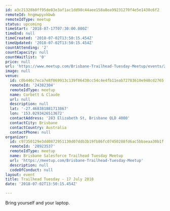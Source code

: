 ```yaml
---
id: a3c21328b8ff95de03e3af1ac1dd98c44aee158a8ea99231270f4e5e1438c6f2
remoteId: hngmwpyxkbwb
remoteIdType: meetup
status: upcoming
timeStart: '2018-07-17T07:30:00.000Z'
timeEnd: null
timeCreated: '2018-07-02T13:50:15.454Z'
timeUpdated: '2018-07-02T13:50:15.454Z'
countAttending: '2'
countCapacity: null
countWaitlist: '0'
price: null
url: 'https://www.meetup.com/Brisbane-Trailhead-Tuesday-Meetup/events/252185061/'
image: null
venue:
  id: c0b446c7eca7e8f069913c139f06438cc54c4e4fb11eab72783610e948cd2765
  remoteId: '24382304'
  remoteIdType: meetup
  name: Corbett & Claude
  url: null
  description: null
  lat: '-27.468381881713867'
  lon: '153.0293426513672'
  contactAddress: '283 Elizabeth St, Brisbane QLD 4000'
  contactCity: Brisbane
  contactCountry: Australia
  contactPhone: null
organizer:
  id: c97350129e3dd0872951130d07ddb3b19fb86fc07450288fd6ac5bbaeaa30b1f
  remoteId: '28923537'
  remoteIdType: meetup
  name: Brisbane Salesforce Trailhead Tuesday Meetup
  url: 'https://meetup.com/Brisbane-Trailhead-Tuesday-Meetup'
  description: null
  codeOfConduct: null
layout: event
title: Trailhead Tuesday - 17 July 2018
date: '2018-07-02T13:50:15.454Z'

---
```

<p>Bring yourself and your laptop.</p>
